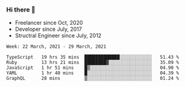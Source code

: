 ### Hi there 👋

- Freelancer since Oct, 2020
- Developer since July, 2017
- Structral Engineer since July, 2012

<!--START_SECTION:waka-->
```text
Week: 22 March, 2021 - 29 March, 2021

TypeScript   19 hrs 35 mins  █████████████░░░░░░░░░░░░   51.43 % 
Ruby         13 hrs 21 mins  ████████▓░░░░░░░░░░░░░░░░   35.09 % 
JavaScript   1 hr 51 mins    █▒░░░░░░░░░░░░░░░░░░░░░░░   04.90 % 
YAML         1 hr 40 mins    █░░░░░░░░░░░░░░░░░░░░░░░░   04.39 % 
GraphQL      28 mins         ▒░░░░░░░░░░░░░░░░░░░░░░░░   01.24 % 
```
<!--END_SECTION:waka-->

